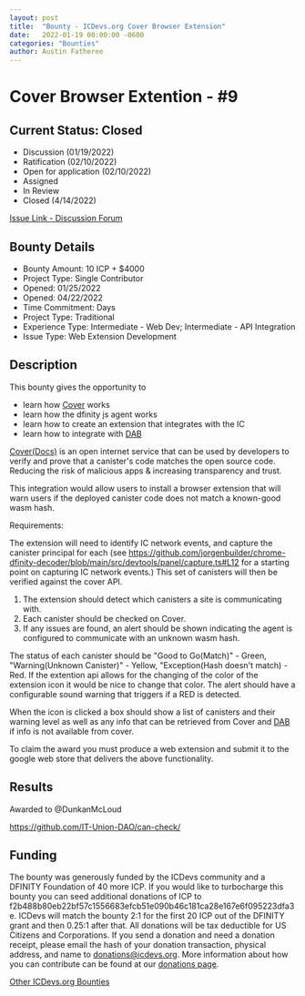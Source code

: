 ```yaml
---
layout: post
title:  "Bounty - ICDevs.org Cover Browser Extension"
date:   2022-01-19 00:00:00 -0600
categories: "Bounties"
author: Austin Fatheree
---
```


# Cover Browser Extention - #9

## Current Status: Closed

* Discussion (01/19/2022)
* Ratification (02/10/2022)
* Open for application (02/10/2022)
* Assigned 
* In Review 
* Closed (4/14/2022)

[Issue Link - Discussion Forum](https://forum.dfinity.org/t/icdevs-org-bounty-9-cover-browser-plugin/10485)

## Bounty Details

* Bounty Amount: 10 ICP + $4000 
* Project Type: Single Contributor
* Opened: 01/25/2022
* Opened: 04/22/2022
* Time Commitment: Days
* Project Type: Traditional
* Experience Type: Intermediate - Web Dev; Intermediate - API Integration
* Issue Type: Web Extension Development

## Description

This bounty gives the opportunity to

* learn how [Cover](https://covercode.ooo/) works
* learn how the dfinity js agent works
* learn how to create an extension that integrates with the IC
* learn how to integrate with [DAB](https://dab.ooo/)

[Cover(Docs)](https://docs.covercode.ooo/) is an open internet service that can be used by developers to verify and prove that a canister's code matches the open source code. Reducing the risk of malicious apps & increasing transparency and trust.

This integration would allow users to install a browser extension that will warn users if the deployed canister code does not match a known-good wasm hash.

Requirements:

The extension will need to identify IC network events, and capture the canister principal for each (see https://github.com/jorgenbuilder/chrome-dfinity-decoder/blob/main/src/devtools/panel/capture.ts#L12 for a starting point on capturing IC network events.) This set of canisters will then be verified against the cover API.

1.  The extension should detect which canisters a site is communicating with.
2.  Each canister should be checked on Cover.
3.  If any issues are found, an alert should be shown indicating the agent is configured to communicate with an unknown wasm hash. 

The status of each canister should be "Good to Go(Match)" - Green, "Warning(Unknown Canister)" - Yellow, "Exception(Hash doesn't match) - Red.  If the extention api allows for the changing of the color of the extension icon it would be nice to change that color. The alert should have a configurable sound warning that triggers if a RED is detected.  

When the icon is clicked a box should show a list of canisters and their warning level as well as any info that can be retrieved from Cover and [DAB](https://docs.dab.ooo/canister-list/getting-started/) if info is not available from cover.

To claim the award you must produce a web extension and submit it to the google web store that delivers the above functionality.

## Results

Awarded to @DunkanMcLoud

https://github.com/IT-Union-DAO/can-check/

## Funding

The bounty was generously funded by the ICDevs community and a DFINITY Foundation of 40 more ICP. If you would like to turbocharge this bounty you can seed additional donations of ICP to f2b488b80eb22bf57c1556683efcb51e090b46c181ca28e167e6f095223dfa3e.  ICDevs will match the bounty 2:1 for the first 20 ICP out of the DFINITY grant and then 0.25:1 after that.  All donations will be tax deductible for US Citizens and Corporations.  If you send a donation and need a donation receipt, please email the hash of your donation transaction, physical address, and name to donations@icdevs.org.  More information about how you can contribute can be found at our [donations page](https://icdevs.org/donations.html).



[Other ICDevs.org Bounties](https://icdevs.org/bounties.html)

